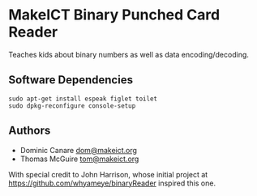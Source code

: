 # MakeICT Binary Punched Card Reader

Teaches kids about binary numbers as well as data encoding/decoding.

## Software Dependencies ##
    sudo apt-get install espeak figlet toilet
    sudo dpkg-reconfigure console-setup

## Authors ##
* Dominic Canare <dom@makeict.org>
* Thomas McGuire <tom@makeict.org>

With special credit to John Harrison, whose initial project at https://github.com/whyameye/binaryReader inspired this one.
